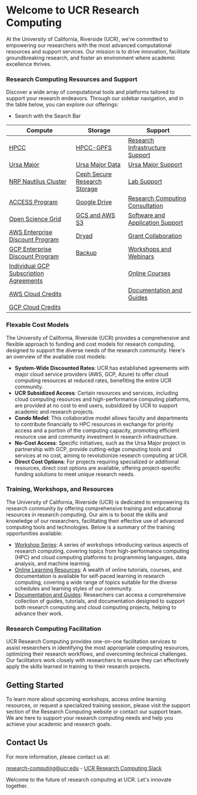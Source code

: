
# Welcome to UCR Research Computing

At the University of California, Riverside (UCR), we're committed to empowering our researchers with the most advanced computational resources and support services. Our mission is to drive innovation, facilitate groundbreaking research, and foster an environment where academic excellence thrives.

### Research Computing Resources and Support

Discover a wide array of computational tools and platforms tailored to support your research endeavors. Through our sidebar navigation, and in the table below, you can explore our offerings: 
- Search with the Search Bar

| Compute                                          | Storage                                  | Support                                                 |
|--------------------------------------------------|------------------------------------------|---------------------------------------------------------|
| [HPCC](hpcc.ucr.edu)                             | [HPCC-GPFS](./pages/hpcc_gpfs.md)        | [Research Infrastructure Support](./pages/research_infrastructure_support.md) |
| [Ursa Major](./pages/ursa_major.md)              | [Ursa Major Data](./pages/ursa_major_data.md) | [Ursa Major Support](./pages/ursa_major.md)             |
| [NRP Nautilus Cluster](./pages/Nautilus.md)      | [Ceph Secure Research Storage](./pages/ceph_secure_research_storage.md) | [Lab Support](./pages/lab-support.md) |
| [ACCESS Program](./pages/nsf_access.md)          | [Google Drive](./pages/Google_Drive.md)  | [Research Computing Consultation](./pages/research_facilitation.md) |
| [Open Science Grid](./pages/open_science_grid.md)| [GCS and AWS S3](./pages/gcs_aws_s3.md)  | [Software and Application Support](./pages/software_and_application_support.md) |
| [AWS Enterprise Discount Program](./pages/gcp_aws_edp.md) | [Dryad](https://datadryad.org/stash)     | [Grant Collaboration](./pages/grant_colab.md) |
| [GCP Enterprise Discount Program](./pages/gcp_aws_edp.md) | [Backup](./pages/backup.md)              | [Workshops and Webinars](./pages/workshops_and_webinars.md) |
| [Individual GCP Subscription Agreements](./pages/gcp_subscription_agreements.md) |  | [Online Courses](./pages/online_courses.md)            |
| [AWS Cloud Credits](./pages/GCP_and_AWS_Cloud_Credits.md) |  | [Documentation and Guides](./pages/documentation_and_guides.md) |
| [GCP Cloud Credits](./pages/GCP_and_AWS_Cloud_Credits.md) |  |  |



### Flexable Cost Models

The University of California, Riverside (UCR) provides a comprehensive and flexible approach to funding and cost models for research computing, designed to support the diverse needs of the research community. Here's an overview of the available cost models:

- **System-Wide Discounted Rates**: UCR has established agreements with major cloud service providers (AWS, GCP, Azure) to offer cloud computing resources at reduced rates, benefiting the entire UCR community.
- **UCR Subsidized Access**: Certain resources and services, including cloud computing resources and high-performance computing platforms, are provided at no cost to end users, subsidized by UCR to support academic and research projects.
- **Condo Model**: This collaborative model allows faculty and departments to contribute financially to HPC resources in exchange for priority access and a portion of the computing capacity, promoting efficient resource use and community investment in research infrastructure.
- **No-Cost Access**: Specific initiatives, such as the Ursa Major project in partnership with GCP, provide cutting-edge computing tools and services at no cost, aiming to revolutionize research computing at UCR.
- **Direct Cost Options**: For projects requiring specialized or additional resources, direct cost options are available, offering project-specific funding solutions to meet unique research needs.

### Training, Workshops, and Resources

The University of California, Riverside (UCR) is dedicated to empowering its research community by offering comprehensive training and educational resources in research computing. Our aim is to boost the skills and knowledge of our researchers, facilitating their effective use of advanced computing tools and technologies. Below is a summary of the training opportunities available:

- [Workshop Series](./pages/workshops_and_webinars.md): A series of workshops introducing various aspects of research computing, covering topics from high-performance computing (HPC) and cloud computing platforms to programming languages, data analysis, and machine learning.
- [Online Learning Resources](./pages/online_courses.md): A wealth of online tutorials, courses, and documentation is available for self-paced learning in research computing, covering a wide range of topics suitable for the diverse schedules and learning styles of our community.
- [Documentation and Guides](./pages/documentation_and_guides.md): Researchers can access a comprehensive collection of guides, tutorials, and documentation designed to support both research computing and cloud computing projects, helping to advance their work.

### Research Computing Facilitation

UCR Research Computing provides one-on-one facilitation services to assist researchers in identifying the most appropriate computing resources, optimizing their research workflows, and overcoming technical challenges. Our facilitators work closely with researchers to ensure they can effectively apply the skills learned in training to their research projects.

## Getting Started

To learn more about upcoming workshops, access online learning resources, or request a specialized training session, please visit the support section of the Research Computing website or contact our support team. We are here to support your research computing needs and help you achieve your academic and research goals.

## Contact Us

For more information, please contact us at:

[research-computing@ucr.edu](./pages/mailto:research-computing@ucr.edu) - [UCR Research Computing Slack](./pages/https://ucr-research-compute.slack.com/)

Welcome to the future of research computing at UCR. Let's innovate together.


